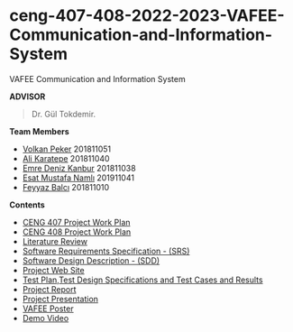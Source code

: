 # ceng-407-408-2022-2023-VAFEE-Communication-and-Information-System
VAFEE Communication and Information System

**ADVISOR**
 
> Dr. Gül Tokdemir.

**Team Members**
- [Volkan Peker](https://github.com/XenonsCM) 201811051
- [Ali Karatepe](https://github.com/beginnerjo) 201811040
- [Emre Deniz Kanbur](https://github.com/edK4137) 201811038
- [Esat Mustafa Namlı](https://github.com/estnml) 201911041
- [Feyyaz Balcı](https://github.com/feyyazbalci) 201811010

**Contents**
- [CENG 407 Project Work Plan](https://docs.google.com/spreadsheets/d/15wcFZF6CW_VpTpYKueRtR6QdrfGKv15NDdiOK7VvtOA/edit#gid=0)
- [CENG 408 Project Work Plan](https://github.com/CankayaUniversity/ceng-407-408-2022-2023-VAFEE-Communication-and-Information-System/wiki/Project-Work-Plan-(CENG-408))
- [Literature Review](https://github.com/CankayaUniversity/ceng-407-408-2022-2023-VAFEE-Communication-and-Information-System/wiki/Literature-Review)
- [Software Requirements Specification - (SRS)](https://github.com/CankayaUniversity/ceng-407-408-2022-2023-VAFEE-Communication-and-Information-System/wiki/Software-Requirement--Specification-(SRS))
- [Software Design Description - (SDD)](https://github.com/CankayaUniversity/ceng-407-408-2022-2023-VAFEE-Communication-and-Information-System/wiki/Software-Design-Description-(SDD))
- [Project Web Site](https://vafee.netlify.app/)
- [Test Plan,Test Design Specifications and Test Cases and Results](https://github.com/CankayaUniversity/ceng-407-408-2022-2023-VAFEE-Communication-and-Information-System/wiki/Test-Plan,Test-Design-Specifications-and-Test-Cases-and-Results)
- [Project Report](https://github.com/CankayaUniversity/ceng-407-408-2022-2023-VAFEE-Communication-and-Information-System/wiki/Project-Report)
- [Project Presentation](https://github.com/CankayaUniversity/ceng-407-408-2022-2023-VAFEE-Communication-and-Information-System/wiki/CENG-407-Presentation)
- [VAFEE Poster](https://github.com/CankayaUniversity/ceng-407-408-2022-2023-VAFEE-Communication-and-Information-System/files/11708871/VAFEEposter.pdf)
- [Demo Video](https://github.com/CankayaUniversity/ceng-407-408-2022-2023-VAFEE-Communication-and-Information-System/wiki/Project-Demo-Video)

